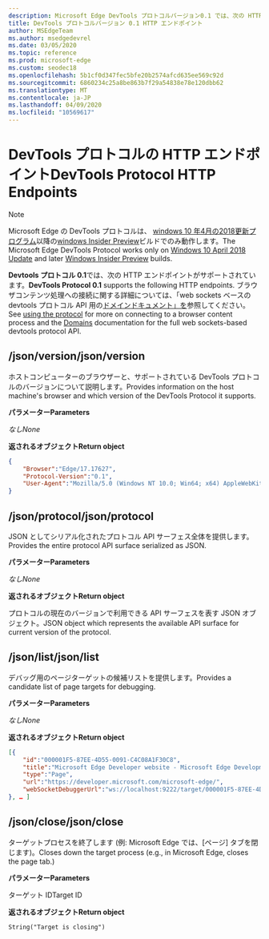 ```yaml
---
description: Microsoft Edge DevTools プロトコルバージョン0.1 では、次の HTTP エンドポイントがサポートされています。
title: DevTools プロトコルバージョン 0.1 HTTP エンドポイント
author: MSEdgeTeam
ms.author: msedgedevrel
ms.date: 03/05/2020
ms.topic: reference
ms.prod: microsoft-edge
ms.custom: seodec18
ms.openlocfilehash: 5b1cf0d347fec5bfe20b2574afcd635ee569c92d
ms.sourcegitcommit: 6860234c25a8be863b7f29a54838e78e120dbb62
ms.translationtype: MT
ms.contentlocale: ja-JP
ms.lasthandoff: 04/09/2020
ms.locfileid: "10569617"
---
```

# <span data-ttu-id="c8aad-103">DevTools プロトコルの HTTP エンドポイント</span><span class="sxs-lookup"><span data-stu-id="c8aad-103">DevTools Protocol HTTP Endpoints</span></span>

> [!NOTE]
> <span data-ttu-id="c8aad-104">Microsoft Edge の DevTools プロトコルは、 [windows 10 年4月の2018更新プログラム](https://blogs.windows.com/windowsexperience/2018/04/30/how-to-get-the-windows-10-april-2018-update/#5VXkQMU41CJzZPER.97)以降の[windows Insider Preview](https://insider.windows.com/en-us/getting-started/)ビルドでのみ動作します。</span><span class="sxs-lookup"><span data-stu-id="c8aad-104">The Microsoft Edge DevTools Protocol works only on [Windows 10 April 2018 Update](https://blogs.windows.com/windowsexperience/2018/04/30/how-to-get-the-windows-10-april-2018-update/#5VXkQMU41CJzZPER.97) and later [Windows Insider Preview](https://insider.windows.com/en-us/getting-started/) builds.</span></span>

<span data-ttu-id="c8aad-105">**Devtools プロトコル 0.1**では、次の HTTP エンドポイントがサポートされています。</span><span class="sxs-lookup"><span data-stu-id="c8aad-105">**DevTools Protocol 0.1** supports the following HTTP endpoints.</span></span> <span data-ttu-id="c8aad-106">ブラウザコンテンツ処理への接続に関する詳細については、「web sockets ベースの devtools プロトコル API 用の[ドメイン](domains/index.md)[ドキュメント」を](../index.md#using-the-protocol)参照してください。</span><span class="sxs-lookup"><span data-stu-id="c8aad-106">See [using the protocol](../index.md#using-the-protocol) for more on connecting to a browser content process and the [Domains](domains/index.md) documentation for the full web sockets-based devtools protocol API.</span></span>

## <span data-ttu-id="c8aad-107">/json/version</span><span class="sxs-lookup"><span data-stu-id="c8aad-107">/json/version</span></span>
<span data-ttu-id="c8aad-108">ホストコンピューターのブラウザーと、サポートされている DevTools プロトコルのバージョンについて説明します。</span><span class="sxs-lookup"><span data-stu-id="c8aad-108">Provides information on the host machine's browser and which version of the DevTools Protocol it supports.</span></span>

**<span data-ttu-id="c8aad-109">パラメーター</span><span class="sxs-lookup"><span data-stu-id="c8aad-109">Parameters</span></span>**

*<span data-ttu-id="c8aad-110">なし</span><span class="sxs-lookup"><span data-stu-id="c8aad-110">None</span></span>*

**<span data-ttu-id="c8aad-111">返されるオブジェクト</span><span class="sxs-lookup"><span data-stu-id="c8aad-111">Return object</span></span>**

```json
{
    "Browser":"Edge/17.17627",
    "Protocol-Version":"0.1",
    "User-Agent":"Mozilla/5.0 (Windows NT 10.0; Win64; x64) AppleWebKit/537.36 (KHTML, like Gecko) Chrome/64.0.3282.140 Safari/537.36 Edge/17.17627"
}
```

## <span data-ttu-id="c8aad-112">/json/protocol</span><span class="sxs-lookup"><span data-stu-id="c8aad-112">/json/protocol</span></span>

<span data-ttu-id="c8aad-113">JSON としてシリアル化されたプロトコル API サーフェス全体を提供します。</span><span class="sxs-lookup"><span data-stu-id="c8aad-113">Provides the entire protocol API surface serialized as JSON.</span></span>

**<span data-ttu-id="c8aad-114">パラメーター</span><span class="sxs-lookup"><span data-stu-id="c8aad-114">Parameters</span></span>**

*<span data-ttu-id="c8aad-115">なし</span><span class="sxs-lookup"><span data-stu-id="c8aad-115">None</span></span>*

**<span data-ttu-id="c8aad-116">返されるオブジェクト</span><span class="sxs-lookup"><span data-stu-id="c8aad-116">Return object</span></span>**

<span data-ttu-id="c8aad-117">プロトコルの現在のバージョンで利用できる API サーフェスを表す JSON オブジェクト。</span><span class="sxs-lookup"><span data-stu-id="c8aad-117">JSON object which represents the available API surface for current version of the protocol.</span></span>

## <span data-ttu-id="c8aad-118">/json/list</span><span class="sxs-lookup"><span data-stu-id="c8aad-118">/json/list</span></span>

<span data-ttu-id="c8aad-119">デバッグ用のページターゲットの候補リストを提供します。</span><span class="sxs-lookup"><span data-stu-id="c8aad-119">Provides a candidate list of page targets for debugging.</span></span>

**<span data-ttu-id="c8aad-120">パラメーター</span><span class="sxs-lookup"><span data-stu-id="c8aad-120">Parameters</span></span>**

*<span data-ttu-id="c8aad-121">なし</span><span class="sxs-lookup"><span data-stu-id="c8aad-121">None</span></span>*

**<span data-ttu-id="c8aad-122">返されるオブジェクト</span><span class="sxs-lookup"><span data-stu-id="c8aad-122">Return object</span></span>**

```json
[{
    "id":"000001F5-87EE-4D55-0091-C4C08A1F30C8",
    "title":"Microsoft Edge Developer website - Microsoft Edge Development",
    "type":"Page",
    "url":"https://developer.microsoft.com/microsoft-edge/",
    "webSocketDebuggerUrl":"ws://localhost:9222/target/000001F5-87EE-4D55-0091-C4C08A1F30C8"
}, … ]
```

## <span data-ttu-id="c8aad-123">/json/close</span><span class="sxs-lookup"><span data-stu-id="c8aad-123">/json/close</span></span>

<span data-ttu-id="c8aad-124">ターゲットプロセスを終了します (例: Microsoft Edge では、[ページ] タブを閉じます)。</span><span class="sxs-lookup"><span data-stu-id="c8aad-124">Closes down the target process (e.g., in Microsoft Edge, closes the page tab.)</span></span>

**<span data-ttu-id="c8aad-125">パラメーター</span><span class="sxs-lookup"><span data-stu-id="c8aad-125">Parameters</span></span>**

<span data-ttu-id="c8aad-126">ターゲット ID</span><span class="sxs-lookup"><span data-stu-id="c8aad-126">Target ID</span></span> 

**<span data-ttu-id="c8aad-127">返されるオブジェクト</span><span class="sxs-lookup"><span data-stu-id="c8aad-127">Return object</span></span>**

```
String("Target is closing")
```
